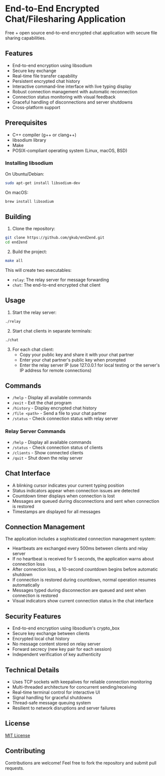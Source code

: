 # End-to-End Encrypted Chat/Filesharing Application

Free + open source end-to-end encrypted chat application with secure file sharing capabilities.

## Features

-   End-to-end encryption using libsodium
-   Secure key exchange
-   Real-time file transfer capability
-   Persistent encrypted chat history
-   Interactive command-line interface with live typing display
-   Robust connection management with automatic reconnection
-   Connection status monitoring with visual feedback
-   Graceful handling of disconnections and server shutdowns
-   Cross-platform support

## Prerequisites

-   C++ compiler (g++ or clang++)
-   libsodium library
-   Make
-   POSIX-compliant operating system (Linux, macOS, BSD)

### Installing libsodium

On Ubuntu/Debian:

```bash
sudo apt-get install libsodium-dev
```

On macOS:

```bash
brew install libsodium
```

## Building

1. Clone the repository:

```bash
git clone https://github.com/gkub/end2end.git
cd end2end
```

2. Build the project:

```bash
make all
```

This will create two executables:

-   `relay`: The relay server for message forwarding
-   `chat`: The end-to-end encrypted chat client

## Usage

1. Start the relay server:

```bash
./relay
```

2. Start chat clients in separate terminals:

```bash
./chat
```

3. For each chat client:
    - Copy your public key and share it with your chat partner
    - Enter your chat partner's public key when prompted
    - Enter the relay server IP (use 127.0.0.1 for local testing or the server's IP address for remote connections)

## Commands

-   `/help` - Display all available commands
-   `/exit` - Exit the chat program
-   `/history` - Display encrypted chat history
-   `/file <path>` - Send a file to your chat partner
-   `/status` - Check connection status with relay server

### Relay Server Commands

-   `/help` - Display all available commands
-   `/status` - Check connection status of clients
-   `/clients` - Show connected clients
-   `/quit` - Shut down the relay server

## Chat Interface

-   A blinking cursor indicates your current typing position
-   Status indicators appear when connection issues are detected
-   Countdown timer displays when connection is lost
-   Messages are queued during disconnections and sent when connection is restored
-   Timestamps are displayed for all messages

## Connection Management

The application includes a sophisticated connection management system:

-   Heartbeats are exchanged every 500ms between clients and relay server
-   If no heartbeat is received for 5 seconds, the application warns about connection loss
-   After connection loss, a 10-second countdown begins before automatic shutdown
-   If connection is restored during countdown, normal operation resumes automatically
-   Messages typed during disconnection are queued and sent when connection is restored
-   Visual indicators show current connection status in the chat interface

## Security Features

-   End-to-end encryption using libsodium's crypto_box
-   Secure key exchange between clients
-   Encrypted local chat history
-   No message content stored on relay server
-   Forward secrecy (new key pair for each session)
-   Independent verification of key authenticity

## Technical Details

-   Uses TCP sockets with keepalives for reliable connection monitoring
-   Multi-threaded architecture for concurrent sending/receiving
-   Real-time terminal control for interactive UI
-   Signal handling for graceful shutdowns
-   Thread-safe message queuing system
-   Resilient to network disruptions and server failures

## License

[MIT License](LICENSE)

## Contributing

Contributions are welcome! Feel free to fork the repository and submit pull requests.
